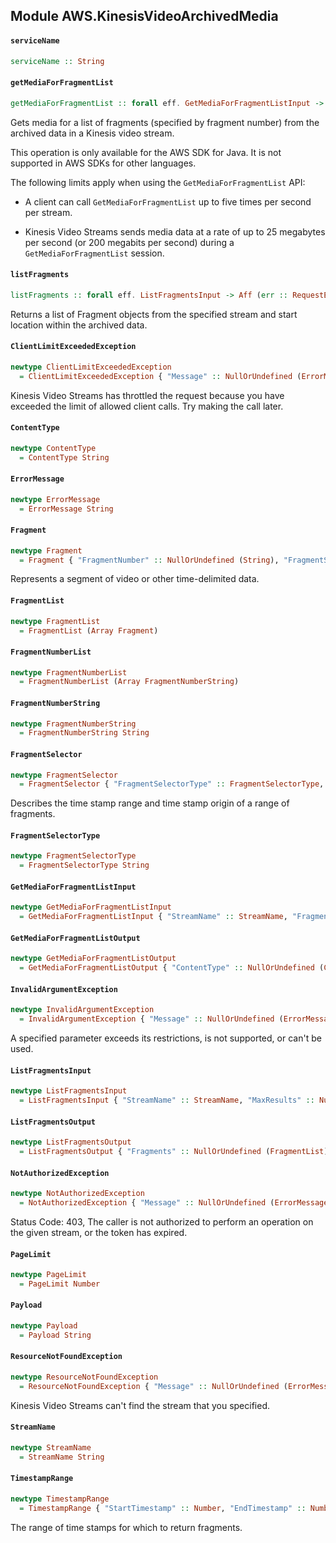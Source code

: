 ## Module AWS.KinesisVideoArchivedMedia

<p/>

#### `serviceName`

``` purescript
serviceName :: String
```

#### `getMediaForFragmentList`

``` purescript
getMediaForFragmentList :: forall eff. GetMediaForFragmentListInput -> Aff (err :: RequestError | eff) GetMediaForFragmentListOutput
```

<p>Gets media for a list of fragments (specified by fragment number) from the archived data in a Kinesis video stream.</p> <note> <p>This operation is only available for the AWS SDK for Java. It is not supported in AWS SDKs for other languages.</p> </note> <p>The following limits apply when using the <code>GetMediaForFragmentList</code> API:</p> <ul> <li> <p>A client can call <code>GetMediaForFragmentList</code> up to five times per second per stream. </p> </li> <li> <p>Kinesis Video Streams sends media data at a rate of up to 25 megabytes per second (or 200 megabits per second) during a <code>GetMediaForFragmentList</code> session. </p> </li> </ul>

#### `listFragments`

``` purescript
listFragments :: forall eff. ListFragmentsInput -> Aff (err :: RequestError | eff) ListFragmentsOutput
```

<p>Returns a list of <a>Fragment</a> objects from the specified stream and start location within the archived data.</p>

#### `ClientLimitExceededException`

``` purescript
newtype ClientLimitExceededException
  = ClientLimitExceededException { "Message" :: NullOrUndefined (ErrorMessage) }
```

<p>Kinesis Video Streams has throttled the request because you have exceeded the limit of allowed client calls. Try making the call later.</p>

#### `ContentType`

``` purescript
newtype ContentType
  = ContentType String
```

#### `ErrorMessage`

``` purescript
newtype ErrorMessage
  = ErrorMessage String
```

#### `Fragment`

``` purescript
newtype Fragment
  = Fragment { "FragmentNumber" :: NullOrUndefined (String), "FragmentSizeInBytes" :: NullOrUndefined (Number), "ProducerTimestamp" :: NullOrUndefined (Number), "ServerTimestamp" :: NullOrUndefined (Number), "FragmentLengthInMilliseconds" :: NullOrUndefined (Number) }
```

<p>Represents a segment of video or other time-delimited data.</p>

#### `FragmentList`

``` purescript
newtype FragmentList
  = FragmentList (Array Fragment)
```

#### `FragmentNumberList`

``` purescript
newtype FragmentNumberList
  = FragmentNumberList (Array FragmentNumberString)
```

#### `FragmentNumberString`

``` purescript
newtype FragmentNumberString
  = FragmentNumberString String
```

#### `FragmentSelector`

``` purescript
newtype FragmentSelector
  = FragmentSelector { "FragmentSelectorType" :: FragmentSelectorType, "TimestampRange" :: TimestampRange }
```

<p>Describes the time stamp range and time stamp origin of a range of fragments.</p>

#### `FragmentSelectorType`

``` purescript
newtype FragmentSelectorType
  = FragmentSelectorType String
```

#### `GetMediaForFragmentListInput`

``` purescript
newtype GetMediaForFragmentListInput
  = GetMediaForFragmentListInput { "StreamName" :: StreamName, "Fragments" :: FragmentNumberList }
```

#### `GetMediaForFragmentListOutput`

``` purescript
newtype GetMediaForFragmentListOutput
  = GetMediaForFragmentListOutput { "ContentType" :: NullOrUndefined (ContentType), "Payload" :: NullOrUndefined (Payload) }
```

#### `InvalidArgumentException`

``` purescript
newtype InvalidArgumentException
  = InvalidArgumentException { "Message" :: NullOrUndefined (ErrorMessage) }
```

<p>A specified parameter exceeds its restrictions, is not supported, or can't be used.</p>

#### `ListFragmentsInput`

``` purescript
newtype ListFragmentsInput
  = ListFragmentsInput { "StreamName" :: StreamName, "MaxResults" :: NullOrUndefined (PageLimit), "NextToken" :: NullOrUndefined (String), "FragmentSelector" :: NullOrUndefined (FragmentSelector) }
```

#### `ListFragmentsOutput`

``` purescript
newtype ListFragmentsOutput
  = ListFragmentsOutput { "Fragments" :: NullOrUndefined (FragmentList), "NextToken" :: NullOrUndefined (String) }
```

#### `NotAuthorizedException`

``` purescript
newtype NotAuthorizedException
  = NotAuthorizedException { "Message" :: NullOrUndefined (ErrorMessage) }
```

<p>Status Code: 403, The caller is not authorized to perform an operation on the given stream, or the token has expired.</p>

#### `PageLimit`

``` purescript
newtype PageLimit
  = PageLimit Number
```

#### `Payload`

``` purescript
newtype Payload
  = Payload String
```

#### `ResourceNotFoundException`

``` purescript
newtype ResourceNotFoundException
  = ResourceNotFoundException { "Message" :: NullOrUndefined (ErrorMessage) }
```

<p>Kinesis Video Streams can't find the stream that you specified.</p>

#### `StreamName`

``` purescript
newtype StreamName
  = StreamName String
```

#### `TimestampRange`

``` purescript
newtype TimestampRange
  = TimestampRange { "StartTimestamp" :: Number, "EndTimestamp" :: Number }
```

<p>The range of time stamps for which to return fragments.</p>



